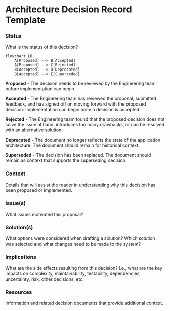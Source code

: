 # Architecture Decision Record Template

### Status

What is the status of this decision?

```mermaid
flowchart LR
    A[Proposed] --> B[Accepted]
    A[Proposed] --> C[Rejected]
    B[Accepted] --> D[Deprecated]
    B[Accepted] --> E[Superseded]
```

**Proposed** - The decision needs to be reviewed by the Engineering team before implementation can begin.

**Accepted** - The Engineering team has reviewed the proposal, submitted feedback, and has signed off on moving forward with the proposed decision. Implementation can begin once a decision is accepted.

**Rejected** - The Engineering team found that the proposed decision does not solve the issue at hand, introduces too many drawbacks, or can be resolved with an alternative solution.

**Deprecated** - The document no longer reflects the state of the application architecture. The document should remain for historical context.

**Superseded** - The decision has been replaced. The document should remain as context that supports the superseding decision.

### Context

Details that will assist the reader in understanding why this decision has been proposed or implemented.

### Issue(s)

What issues motivated this proposal?

### Solution(s)

What options were considered when drafting a solution? Which solution was selected and what changes need to be made to the system?

### Implications

What are the side effects resulting from this decision? i.e., what are the key impacts on complexity, maintainability, testability, dependencies, uncertainty, risk, other decisions, etc.

### Resources

Information and related decision documents that provide additional context.